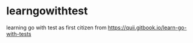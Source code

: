 # learngowithtest
learning go with test as first citizen from https://quii.gitbook.io/learn-go-with-tests
